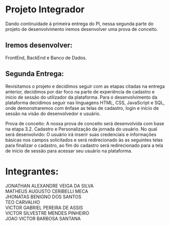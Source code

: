 # Projeto Integrador
Dando continuidade à primeira entrega do PI, nessa segunda parte do projeto de desenvolvimento iremos desenvolver uma prova de conceito.

## Iremos desenvolver:
FrontEnd, BackEnd e Banco de Dados.

## Segunda Entrega: 

Revisitamos o projeto e decidimos seguir com as etapas citadas na entrega anterior, decidimos por dar foco na parte de experiência de cadastro e início de sessão do utilizador da plataforma. Para o desenvolvimento da plataforma decidimos seguir nas linguagens HTML, CSS, JavaScript e SQL, onde demonstraremos com ênfase as telas de cadastro, login e início de sessão na visão do desenvolvedor e usuário.

Prova de conceito:
A nossa prova de conceito será desenvolvida com base na etapa 3.2.	Cadastro e Personalização da jornada do usuário. No qual será desenvolvido:
O usuário irá inserir suas credenciais e informações básicas nos campos solicitados e será redirecionado às as seguintes telas para finalizar o cadastro, ao fim do cadastro será redirecionado para a tela de inicio de sessão para acessar seu usuário na plataforma.

# Integrantes:
JONATHAN ALEXANDRE VEIGA DA SILVA  
MATHEUS AUGUSTO CERIBELLI MECA  
JHONATAS BENIGNO DOS SANTOS  
TEO CARVALHO  
VICTOR GABRIEL PEREIRA DE ASSIS  
VICTOR SILVESTRE MENDES PINHEIRO  
JOAO VICTOR BARBOSA SANTANA  
